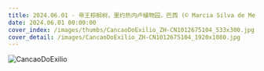 ```yaml
---
title: 2024.06.01 - 帝王棕榈树，里约热内卢植物园，巴西 (© Marcia Silva de Mendonca/Getty Images)
date: 2024.06.01 00:00:00
cover_index: /images/thumbs/CancaoDoExilio_ZH-CN1012675104_533x300.jpg
cover_detail: /images/CancaoDoExilio_ZH-CN1012675104_1920x1080.jpg
---
```


![CancaoDoExilio](/images/CancaoDoExilio_ZH-CN1012675104_1920x1080.jpg)
